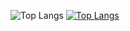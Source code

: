 ![Top Langs](https://github-readme-stats.vercel.app/api/top-langs/?username=RaulUrdanetaG&layout=compact)
[![Top Langs](https://github-readme-stats.vercel.app/api/top-langs/?username=RaulUrdanetaG&layout=donut)](https://github.com/anuraghazra/github-readme-stats)

